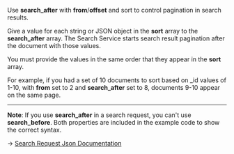 Use **search_after** with **from**/**offset** and sort to control pagination in search results.

Give a value for each string or JSON object in the **sort** array to the **search_after** array. The Search Service starts search result pagination after the document with those values.

You must provide the values in the same order that they appear in the **sort** array.

For example, if you had a set of 10 documents to sort based on _id values of 1-10, with **from** set to 2 and **search_after** set to 8, documents 9-10 appear on the same page.

---

**Note**: If you use **search_after** in a search request, you can't use **search_before**. Both properties are included in the example code to show the correct syntax.

→ [Search Request Json Documentation](https://docs.couchbase.com/server/current/search/search-request-params.html)